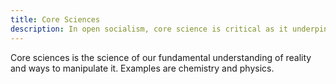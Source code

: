 ```yaml
---
title: Core Sciences
description: In open socialism, core science is critical as it underpins all other forms of science and technology.
---
```


Core sciences is the science of our fundamental understanding of reality and ways to manipulate it. Examples are chemistry and physics.
